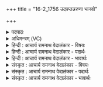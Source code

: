 +++
title = "16-2_1756 उदपप्तन्नरुणा भानवो"

+++
<details><summary>पदपाठः</summary>

उ꣢त्। अ꣣पप्तन्। अरुणाः꣢। भा꣣न꣡वः꣢। वृ꣡था꣢꣯। स्वा꣣यु꣡जः꣢। सु꣣। आयु꣡जः꣢। अ꣡रु꣢꣯षीः। गाः। अयु꣣क्षत। अ꣡क्र꣢꣯न्। उ꣣षा꣡सः꣢। व꣣यु꣡ना꣢नि। पू꣣र्व꣡था꣢। रु꣡श꣢꣯न्तम्। भा꣣नु꣢म्। अ꣡रु꣢꣯षीः। अ꣣शिश्रयुः। १७५६।
</details>

<details><summary>अधिमन्त्रम् (VC)</summary>

- उषाः
- गोतमो राहूगणः
- जगती
- निषादः
</details>

<details><summary>हिन्दी : आचार्य रामनाथ वेदालंकार - विषयः</summary>

आगे फिर उषा का वर्णन है।
</details>

<details><summary>हिन्दी : आचार्य रामनाथ वेदालंकार - पदार्थः</summary>

पदार्थान्वयभाषाः -  (अरुणाः) लालिमावाले (भानवः) प्रकाश (वृथा) अनायास (उदपप्तन्) उठ रहे हैं। (अरुषीः) चमकीली उषाओं ने (स्वायुजः) सुख से जुड़नेवाली (गाः) किरणों को (अयुक्षत) पूर्व दिशा के आकाश में जोड़ दिया है। (उषासः) उषाएँ (पूर्वथा) पूर्व दिनों की भाँति (वयुनानि) लोक-जागरण के कर्मों को (अक्रन्) कर रही हैं। (अरुषीः) लालिमावाली ये उषाएँ (रुशन्तम्) चमकीले (भानुम्) सूर्य का (अशिश्रयुः) आश्रय लिये हुए हैं ॥२॥ यहाँ स्वभावोक्ति अलङ्कार है। ‘पूर्वथा’ में उपमा है ॥२॥
</details>

<details><summary>हिन्दी : आचार्य रामनाथ वेदालंकार - भावार्थः</summary>

भावार्थभाषाः -  जैसे उषाओं के उदय होने पर आकाश और भूतल प्रकाशित हो जाता है,तथा मनुष्य जागृति अनुभव करते हैं,वैसे ही आध्यात्मिक ज्योतिष्मती प्रज्ञाओं के आविभार्व होने पर चित्तपटल निर्मल हो जाता है और आत्मा,बुद्धि,प्राण,इन्द्रियाँ आदि सब योगसिद्धि के लिए सचेष्ट हो जाते हैं ॥२॥
</details>

<details><summary>संस्कृत : आचार्य रामनाथ वेदालंकार - विषयः</summary>

अथ पुनरप्युषा वर्ण्यते।
</details>

<details><summary>संस्कृत : आचार्य रामनाथ वेदालंकार - पदार्थः</summary>

पदार्थान्वयभाषाः -  (अरुणाः) आरक्तवर्णाः (भानवः) प्रकाशाः (वृथा) अनायासम् (उदपप्तन्) उद्गच्छन्ति। (अरुषीः) आरोचमानाः उषसः (स्वायुजः) सुखेन आयोक्तुं शक्याः (गाः) सूर्यदीधितीः (अयुक्षत) प्राचीने वियति सम्पृक्तवत्यः (उषासः) उषसः (पूर्वथा) पूर्वेष्वहःसु इव। [अत्र ‘प्रत्नपूर्व०’ अ० ५।३।१११ इत्यनेन इवार्थे थाल् प्रत्ययः।] (वयुनानि) लोकजागरणकर्माणि (अक्रन्) कुर्वन्ति। (अरुषीः) अरुष्यः आरक्तगुणा इमा उषसः (रुशन्तम्) रोचमानम्। [रुशदिति वर्णनाम, रोचतेर्ज्वलतिकर्मणः। निरु० २।२०।] (भानुम्) आदित्यम् (अशिश्रयुः) आश्रितवत्यः सन्ति। [श्रिञ् सेवायां भ्वादिः, लङि प्रथमबहुवचने व्यत्ययेन शपः स्थाने श्लुः] ॥२॥२ अत्र स्वभावोक्तिरलङ्कारः। ‘पूर्वथा’ इत्यत्रोपमा ॥२॥
</details>

<details><summary>संस्कृत : आचार्य रामनाथ वेदालंकार - भावार्थः</summary>

भावार्थभाषाः -  यथोषसामुदये व्योम भूतलं च प्रकाशितं जायते मानवाश्च जागर्तिमनुभवन्ति तथैवाध्यात्मिकीनां ज्योतिष्मतीनां प्रज्ञानामाविर्भावे चित्तपटलं प्रसीदत्यात्मबुद्धिप्राणेन्द्रियादीनि च सर्वाणि योगसिद्धये सचेष्टानि भवन्ति ॥२॥
</details>